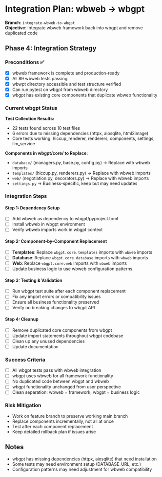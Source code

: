 # Integration Plan: wbweb → wbgpt

**Branch**: `integrate-wbweb-to-wbgpt`  
**Objective**: Integrate wbweb framework back into wbgpt and remove duplicated code

## Phase 4: Integration Strategy

### Preconditions ✅
- [x] wbweb framework is complete and production-ready
- [x] All 89 wbweb tests passing
- [x] wbwpt directory accessible and test structure verified
- [x] Can run pytest on wbgpt from wbweb directory
- [x] wbgpt has existing core components that duplicate wbweb functionality

### Current wbgpt Status
**Test Collection Results:**
- 22 tests found across 10 test files
- 6 errors due to missing dependencies (httpx, aiosqlite, html2image)
- Core tests working: hiccup_renderer, renderers, components, settings, llm_service

**Components in wbgpt/core/ to Replace:**
- `database/` (managers.py, base.py, config.py) → Replace with wbweb imports
- `templates/` (hiccup.py, renderers.py) → Replace with wbweb imports  
- `web/` (negotiation.py, decorators.py) → Replace with wbweb imports
- `settings.py` → Business-specific, keep but may need updates

### Integration Steps

#### Step 1: Dependency Setup
- [ ] Add wbweb as dependency to wbgpt/pyproject.toml
- [ ] Install wbweb in wbgpt environment
- [ ] Verify wbweb imports work in wbgpt context

#### Step 2: Component-by-Component Replacement
- [ ] **Templates**: Replace `wbgpt.core.templates` imports with `wbweb` imports
- [ ] **Database**: Replace `wbgpt.core.database` imports with `wbweb` imports  
- [ ] **Web**: Replace `wbgpt.core.web` imports with `wbweb` imports
- [ ] Update business logic to use wbweb configuration patterns

#### Step 3: Testing & Validation
- [ ] Run wbgpt test suite after each component replacement
- [ ] Fix any import errors or compatibility issues
- [ ] Ensure all business functionality preserved
- [ ] Verify no breaking changes to wbgpt API

#### Step 4: Cleanup
- [ ] Remove duplicated core components from wbgpt
- [ ] Update import statements throughout wbgpt codebase
- [ ] Clean up any unused dependencies
- [ ] Update documentation

### Success Criteria
- [ ] All wbgpt tests pass with wbweb integration
- [ ] wbgpt uses wbweb for all framework functionality
- [ ] No duplicated code between wbgpt and wbweb
- [ ] wbgpt functionality unchanged from user perspective
- [ ] Clean separation: wbweb = framework, wbgpt = business logic

### Risk Mitigation
- Work on feature branch to preserve working main branch
- Replace components incrementally, not all at once
- Test after each component replacement
- Keep detailed rollback plan if issues arise

## Notes
- wbgpt has missing dependencies (httpx, aiosqlite) that need installation
- Some tests may need environment setup (DATABASE_URL, etc.)
- Configuration patterns may need adjustment for wbweb compatibility